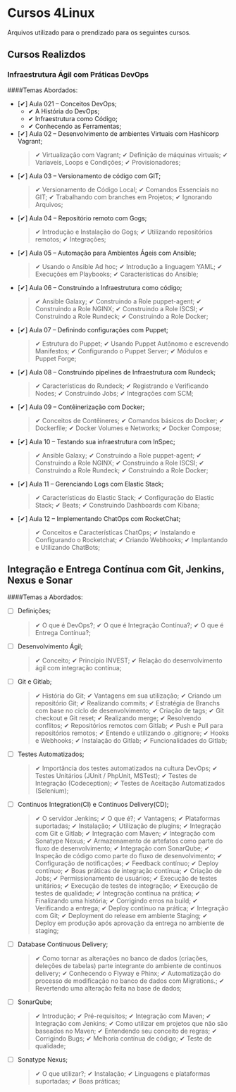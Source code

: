 # Cursos 4Linux
Arquivos utilizado para o prendizado para os seguintes cursos.

## Cursos Realizdos
### Infraestrutura Ágil com Práticas DevOps    
####Temas Abordados:
- [✔] Aula 021 – Conceitos DevOps;
    - ✔ A História do DevOps;
    - ✔ Infraestrutura como Código;
    - ✔ Conhecendo as Ferramentas;
- [✔] Aula 02 – Desenvolvimento de ambientes Virtuais com Hashicorp Vagrant;
    >✔ Virtualização com Vagrant;
    >✔ Definição de máquinas virtuais;
    >✔ Variaveis, Loops e Condições;
    >✔ Provisionadores;
- [✔] Aula 03 – Versionamento de código com GIT;
    >✔ Versionamento de Código Local;
    >✔ Comandos Essenciais no GIT;
    >✔ Trabalhando com branches em Projetos;
    >✔ Ignorando Arquivos;
- [✔] Aula 04 – Repositório remoto com Gogs;
    >✔ Introdução e Instalação do Gogs;
    >✔ Utilizando repositórios remotos;
    >✔ Integrações;
- [✔] Aula 05 – Automação para Ambientes Ágeis com Ansible;
    >✔ Usando o Ansible Ad hoc;
    >✔ Introdução a linguagem YAML;
    >✔ Execuções em Playbooks;
    >✔ Características do Ansible;
- [✔] Aula 06 – Construindo a Infraestrutura como código;
    >✔ Ansible Galaxy;
    >✔ Construindo a Role puppet-agent;
    >✔ Construindo a Role NGINX;
    >✔ Construindo a Role ISCSI;
    >✔ Construindo a Role Rundeck;
    >✔ Construindo a Role Docker;
- [✔] Aula 07 – Definindo configurações com Puppet;
    >✔ Estrutura do Puppet;
    >✔ Usando Puppet Autônomo e escrevendo Manifestos;
    >✔ Configurando o Puppet Server;
    >✔ Módulos e Puppet Forge;
- [✔] Aula 08 – Construindo pipelines de Infraestrutura com Rundeck;
    >✔ Características do Rundeck;
    >✔ Registrando e Verificando Nodes;
    >✔ Construindo Jobs;
    >✔ Integrações com SCM;
- [✔] Aula 09 – Contêinerização com Docker;
    >✔ Conceitos de Contêineres;
    >✔ Comandos básicos do Docker;
    >✔ Dockerfile;
    >✔ Docker Volumes e Networks;
    >✔ Docker Compose;
- [✔] Aula 10 – Testando sua infraestrutura com InSpec;
    >✔ Ansible Galaxy;
    >✔ Construindo a Role puppet-agent;
    >✔ Construindo a Role NGINX;
    >✔ Construindo a Role ISCSI;
    >✔ Construindo a Role Rundeck;
    >✔ Construindo a Role Docker;
- [✔] Aula 11 – Gerenciando Logs com Elastic Stack;
    >✔ Características do Elastic Stack;
    >✔ Configuração do Elastic Stack;
    >✔ Beats;
    >✔ Construindo Dashboards com Kibana;
- [✔] Aula 12 – Implementando ChatOps com RocketChat;
    >✔ Conceitos e Características ChatOps;
    >✔ Instalando e Configurando o Rocketchat;
    >✔ Criando Webhooks;
    >✔ Implantando e Utilizando ChatBots;

## Integração e Entrega Contínua com Git, Jenkins, Nexus e Sonar
####Temas a Abordados:
- [ ] Definições;
    >✔ O que é DevOps?;
    >✔ O que é Integração Contínua?;
    >✔ O que é Entrega Contínua?;

- [ ] Desenvolvimento Ágil;
    >✔ Conceito;
    >✔ Princípio INVEST;
    >✔ Relação do desenvolvimento ágil com integração contínua;

- [ ] Git e Gitlab;
    >✔ História do Git;
    >✔ Vantagens em sua utilização;
    >✔ Criando um repositório Git;
    >✔ Realizando commits;
    >✔ Estratégia de Branchs com base no ciclo de desenvolvimento;
    >✔ Criação de tags;
    >✔ Git checkout e Git reset;
    >✔ Realizando merge;
    >✔ Resolvendo conflitos;
    >✔ Repositórios remotos com Gitlab;
    >✔ Push e Pull para repositórios remotos;
    >✔ Entendo e utilizando o .gitignore;
    >✔ Hooks e Webhooks;
    >✔ Instalação do Gitlab;
    >✔ Funcionalidades do Gitlab;

- [ ] Testes Automatizados;
    >✔ Importância dos testes automatizados na cultura DevOps;
    >✔ Testes Unitários (JUnit / PhpUnit, MSTest);
    >✔ Testes de Integração (Codeception);
    >✔ Testes de Aceitação Automatizados (Selenium);

- [ ] Continuos Integration(CI) e Continuos Delivery(CD);
    >✔ O servidor Jenkins;
    >✔ O que é?;
    >✔ Vantagens;
    >✔ Plataformas suportadas;
    >✔ Instalação;
    >✔ Utilização de plugins;
    >✔ Integração com Git e Gitlab;
    >✔ Integração com Maven;
    >✔ Integração com Sonatype Nexus;
    >✔ Armazenamento de artefatos como parte do fluxo de desenvolvimento;
    >✔ Integração com SonarQube;
    >✔ Inspeção de código como parte do fluxo de desenvolvimento;
    >✔ Configuração de notificações;
    >✔ Feedback contínuo;
    >✔ Deploy contínuo;
    >✔ Boas práticas de integração contínua;
    >✔ Criação de Jobs;
    >✔ Permissionamento de usuários;
    >✔ Execução de testes unitários;
    >✔ Execução de testes de integração;
    >✔ Execução de testes de qualidade;
    >✔ Integração contínua na prática;
    >✔ Finalizando uma história;
    >✔ Corrigindo erros na build;
    >✔ Verificando a entrega;
    >✔ Deploy contínuo na prática;
    >✔ Integração com Git;
    >✔ Deployment do release em ambiente Staging;
    >✔ Deploy em produção após aprovação da entrega no ambiente de staging;

- [ ] Database Continuous Delivery;
    >✔ Como tornar as alterações no banco de dados (criações, deleções de tabelas) parte integrante do ambiente de continuos delivery;
    >✔ Conhecendo o Flyway e Phinx;
    >✔ Automatização do processo de modificação no banco de dados com Migrations.;
    >✔ Revertendo uma alteração feita na base de dados;

- [ ] SonarQube;
    >✔ Introdução;
    >✔ Pré-requisitos;
    >✔ Integração com Maven;
    >✔ Integração com Jenkins;
    >✔ Como utilizar em projetos que não são baseados no Maven;
    >✔ Entendendo seu conceito de regras;
    >✔ Corrigindo Bugs;
    >✔ Melhoria contínua de código;
    >✔ Teste de qualidade;

- [ ] Sonatype Nexus;
    >✔ O que utilizar?;
    >✔ Instalação;
    >✔ Linguagens e plataformas suportadas;
    >✔ Boas práticas;
